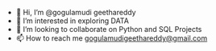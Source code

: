- 👋 Hi, I’m @gogulamudi geethareddy
- 👀 I’m interested in exploring DATA
- 💞️ I’m looking to collaborate on Python and SQL Projects
- 📫 How to reach me gogulamudigeethareddy@gmail.com

<!---
gogulamudigeethareddy/gogulamudigeethareddy is a ✨ special ✨ repository because its `README.md` (this file) appears on your GitHub profile.
You can click the Preview link to take a look at your changes.
--->
